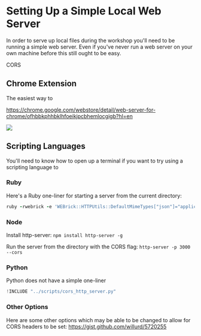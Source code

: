 # Setting Up a Simple Local Web Server

In order to serve up local files during the workshop you'll need to be running a simple web server. Even if you've never run a web server on your own machine before this still ought to be easy.

CORS

## Chrome Extension

The easiest way to

https://chrome.google.com/webstore/detail/web-server-for-chrome/ofhbbkphhbklhfoeikjpcbhemlocgigb?hl=en

![](/assets/images/web-server-for-chrome.png)

## Scripting Languages

You'll need to know how to open up a terminal if you want to try using a scripting language to

### Ruby

Here's a Ruby one-liner for starting a server from the current directory:

```ruby
ruby -rwebrick -e 'WEBrick::HTTPUtils::DefaultMimeTypes["json"]="application/json";WEBrick::HTTPServer.new(Port: 3000, DocumentRoot: Dir.pwd, RequestCallback: Proc.new{|req,res| res["Access-Control-Allow-Origin"] = "*" }).start'
```

### Node

Install http-server:
`npm install http-server -g`

Run the server from the directory with the CORS flag:
`http-server -p 3000 --cors`

### Python

Python does not have a simple one-liner

```python
!INCLUDE "../scripts/cors_http_server.py"
```

### Other Options

Here are some other options which may be able to be changed to allow for CORS headers to be set:
https://gist.github.com/willurd/5720255
